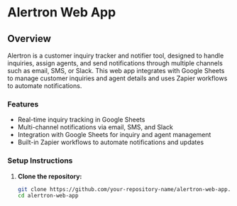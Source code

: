 # Alertron Web App

## Overview

Alertron is a customer inquiry tracker and notifier tool, designed to handle inquiries, assign agents, and send notifications through multiple channels such as email, SMS, or Slack. This web app integrates with Google Sheets to manage customer inquiries and agent details and uses Zapier workflows to automate notifications.

### Features

- Real-time inquiry tracking in Google Sheets
- Multi-channel notifications via email, SMS, and Slack
- Integration with Google Sheets for inquiry and agent management
- Built-in Zapier workflows to automate notifications and updates

### Setup Instructions

1. **Clone the repository:**
   ```bash
   git clone https://github.com/your-repository-name/alertron-web-app.git
   cd alertron-web-app
